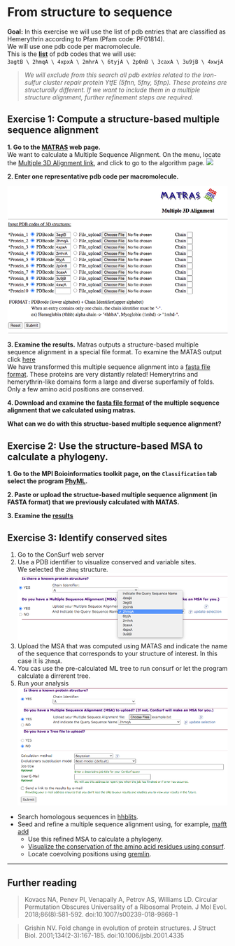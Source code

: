 # From structure to sequence
**Goal:** In this exercise we will use the list of pdb entries that are classified as Hemerythrin according to Pfam (Pfam code: PF01814). \
We will use one pdb code per macromolecule. \
This is the **[list](https://www.ebi.ac.uk/pdbe/entry/search/index/?searchParams=%7B%22q_all_sequence_family%22:%5B%7B%22value%22:%22PF01814%20:%20Hemerythrin%22,%22condition1%22:%22AND%22,%22condition2%22:%22Contains%22%7D%5D,%22resultState%22:%7B%22tabIndex%22:1,%22paginationIndex%22:1,%22perPage%22:%2210%22%7D%7D)** of pdb codes that we will use: \
``3agtB \ 2hmqA \ 4xpxA \ 2mhrA \ 6tyjA \ 2p0nB \ 3caxA \ 3u9jB \ 4xwjA``

> *We will exclude from this search all pdb extries related to the Iron-sulfur cluster repair protein YtfE (5fnn, 5fny, 5fnp). These proteins are structurally different. If we want to include them in a multiple structure alignment, further refinement steps are required.*

## Exercise 1: Compute a structure-based multiple sequence alignment
**1. Go to the [MATRAS](http://strcomp.protein.osaka-u.ac.jp/matras/) web page.** \
We want to calculate a Multiple Sequence Alignment. On the menu, locate the [Multiple 3D Alignment link](http://strcomp.protein.osaka-u.ac.jp/matras/matras_multi.html), and click to go to the algorithm page. 
  ![](https://github.com/Claualvarez/ECCB2020/blob/master/Figures/MATRAS_homepage.png)

**2. Enter one representative pdb code per macromolecule.**

  ![](https://github.com/Claualvarez/ECCB2020/blob/master/Figures/Hemerytrin_in_MATRAS.png)

**3. Examine the results.**
Matras outputs a structure-based multiple sequence alignment in a special file format. To examine the MATAS output click [here](https://github.com/Claualvarez/ECCB2020/blob/master/Files/MATRAS_default_output.txt) \
We have transformed this multiple sequence alignment into a [fasta file format](https://github.com/Claualvarez/ECCB2020/blob/master/Files/MATRAS_output_example.fa). 
These proteins are very distantly related! Hemerytrins and hemerythrin-like domains form a large and diverse superfamily of folds. \
Only a few amino acid positions are conserved.

 
  
**4. Download and examine the [fasta file format](https://github.com/Claualvarez/ECCB2020/blob/master/Files/MATRAS_output_example.fa) of the multiple sequence alignment that we calculated using matras.**

**What can we do with this structue-based multiple sequence alignment?**

## Exercise 2: Use the structure-based MSA to calculate a phylogeny.
**1. Go to the MPI Boioinformatics toolkit page, on the ``Classification`` tab select the program [PhyML](https://toolkit.tuebingen.mpg.de/tools/phyml).**

**2. Paste or upload the structue-based multiple sequence alignment (in FASTA format) that we previously calculated with MATAS.**

**3. Examine the [results](https://toolkit.tuebingen.mpg.de/jobs/hemerythrins_matras)**

## Exercise 3: Identify conserved sites
1. Go to the ConSurf web server
2. Use a PDB identifier to visualize conserved and variable sites. \
  We selected the ``2hmq`` structure. 
  ![](https://github.com/Claualvarez/ECCB2020/blob/master/Figures/consurf_fasta_name.png)
3. Upload the MSA that was computed using MATAS and indicate the name of the sequence that corresponds to your structure of interest. In this case it is ``2hmqA``.
4. You cas use the pre-calculated ML tree to run consurf or let the program calculate a dirrerent tree.
5. Run your analysis
  ![](https://github.com/Claualvarez/ECCB2020/blob/master/Figures/consrurf_final.png)

- Search homologous sequences in [hhblits](https://toolkit.tuebingen.mpg.de/jobs/hemerythrin).
- Seed and refine a multiple sequence alignment using, for example, [mafft add](https://mafft.cbrc.jp/alignment/server/add.html)
  - Use this refined MSA to calculate a phylogeny.
  - [Visualize the conservation of the amino acid residues using consurf](https://consurf.tau.ac.il/fgij/fg.htm?mol=/results/1599141144/4xpy_consurf1599141144_pipe_CBS.pdb). 
  - Locate coevolving positions using [gremlin](http://openseq.org/sub.php?id=1599139749&uid=1476234812).
_____
## Further reading
> Kovacs NA, Penev PI, Venapally A, Petrov AS, Williams LD. Circular Permutation Obscures Universality of a Ribosomal Protein. J Mol Evol. 2018;86(8):581-592. doi:10.1007/s00239-018-9869-1

> Grishin NV. Fold change in evolution of protein structures. J Struct Biol.
> 2001;134(2-3):167-185. doi:10.1006/jsbi.2001.4335

